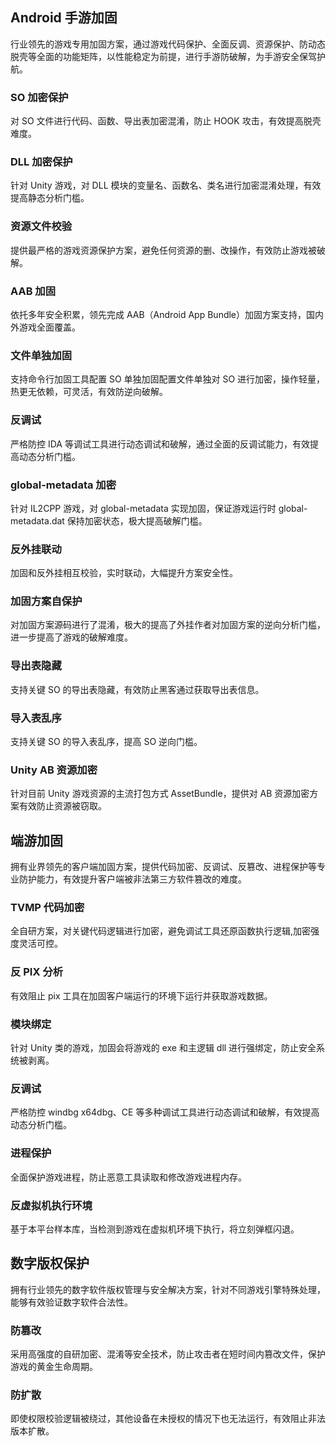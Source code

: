 ## Android 手游加固
行业领先的游戏专用加固方案，通过游戏代码保护、全面反调、资源保护、防动态脱壳等全面的功能矩阵，以性能稳定为前提，进行手游防破解，为手游安全保驾护航。

### SO 加密保护
对 SO 文件进行代码、函数、导出表加密混淆，防止 HOOK 攻击，有效提高脱壳难度。

### DLL 加密保护
针对 Unity 游戏，对 DLL 模块的变量名、函数名、类名进行加密混淆处理，有效提高静态分析门槛。

### 资源文件校验
提供最严格的游戏资源保护方案，避免任何资源的删、改操作，有效防止游戏被破解。

### AAB 加固
依托多年安全积累，领先完成 AAB（Android App Bundle）加固方案支持，国内外游戏全面覆盖。

### 文件单独加固
支持命令行加固工具配置 SO 单独加固配置文件单独对 SO 进行加密，操作轻量，热更无依赖，可灵活，有效防逆向破解。

### 反调试
严格防控 IDA 等调试工具进行动态调试和破解，通过全面的反调试能力，有效提高动态分析门槛。

### global-metadata 加密
针对 IL2CPP 游戏，对 global-metadata 实现加固，保证游戏运行时 global-metadata.dat 保持加密状态，极大提高破解门槛。

### 反外挂联动
加固和反外挂相互校验，实时联动，大幅提升方案安全性。

### 加固方案自保护
对加固方案源码进行了混淆，极大的提高了外挂作者对加固方案的逆向分析门槛，进一步提高了游戏的破解难度。

### 导出表隐藏
支持关键 SO 的导出表隐藏，有效防止黑客通过获取导出表信息。

### 导入表乱序
支持关键 SO 的导入表乱序，提高 SO 逆向门槛。

### Unity AB 资源加密
针对目前 Unity 游戏资源的主流打包方式 AssetBundle，提供对 AB 资源加密方案有效防止资源被窃取。

## 端游加固
拥有业界领先的客户端加固方案，提供代码加密、反调试、反篡改、进程保护等专业防护能力，有效提升客户端被非法第三方软件篡改的难度。

### TVMP 代码加密
全自研方案，对关键代码逻辑进行加密，避免调试工具还原函数执行逻辑,加密强度灵活可控。

### 反 PIX 分析
有效阻止 pix 工具在加固客户端运行的环境下运行并获取游戏数据。

### 模块绑定
针对 Unity 类的游戏，加固会将游戏的 exe 和主逻辑 dll 进行强绑定，防止安全系统被剥离。

### 反调试
严格防控 windbg x64dbg、CE 等多种调试工具进行动态调试和破解，有效提高动态分析门槛。

### 进程保护
全面保护游戏进程，防止恶意工具读取和修改游戏进程内存。

### 反虚拟机执行环境
基于本平台样本库，当检测到游戏在虚拟机环境下执行，将立刻弹框闪退。

## 数字版权保护
拥有行业领先的数字软件版权管理与安全解决方案，针对不同游戏引擎特殊处理，能够有效验证数字软件合法性。

### 防篡改
采用高强度的自研加密、混淆等安全技术，防止攻击者在短时间内篡改文件，保护游戏的黄金生命周期。

### 防扩散
即使权限校验逻辑被绕过，其他设备在未授权的情况下也无法运行，有效阻止非法版本扩散。
